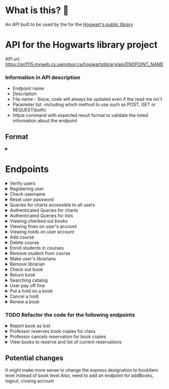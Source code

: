 # What is this? 🤔
An API built to be used by the for the [Hogwart's public library](https://abdullaharif.tech/hogwartslibrary/)

# API for the Hogwarts library project #
API url: https://arif115.myweb.cs.uwindsor.ca/hogwartslibrary/api/ENDPOINT_NAME

### Information in API description ###
* Endpoint name
* Description
* File name - Since, code will always be updated even if the read me isn't
* Parameter list -including which method to use such as POST, GET or REQUEST(both)
* httpie command with expected result format to validate the listed information about the endpoint

## Format ##
<details>
<summary> </summary>

    1. Description: 
    2. fileName.php --> /api/fileName
    3. Parameter list:
    4. httpie command:
</details>

# Endpoints #
<details>
<summary> Verify users: </summary>

    1. Description: Log the user in and then store the cookie
    2. verifyUser.php  --> /api/verifyUser
    3. Parameter list:
        Accepts POST variable:  username, password, userType
        userType (valid values) : professor, student, headmaster, user, librarian
    4. httpie command:
        http --session=/tmp/session.json --form POST https://arif115.myweb.cs.uwindsor.ca/hogwartslibrary/api/verifyUser username='hGranger' password='actors1Reserve9Vegas7Portugal9Plants' userType='librarian'
</details>

<details>
<summary> Registering user </summary>

    1. Description: 
    2. userManagement/addUser.php --> /api/userManagement/addUser
    3. Parameter list:
        Accepts POST variable: fname, lname, userType, username, password, passcode
        // IF user is a student we need parameter of house and major
        // If professor we need department
        userType (valid values) : professor, student, headmaster
        
    4. httpie command:
        http --session=/tmp/session.json --form POST https://arif115.myweb.cs.uwindsor.ca/hogwartslibrary/api/userManagement/addUser username='JKRowling' password='whats in a dream' userType='professor'  fname='Joanne' lname='Rowling' department='English' passcode='ENTER_THE_PASSCODE'
   
*Note: it might make sense to separate the endpoints for different user types.*
</details>

<details>
<summary> Check username </summary>

    1. Description: Check if username is in database
    2. userManagement/checkUserName.php  --> /api/userManagement/checkUserName
    3. Parameter list: 
         Accepts POST variable:  username
    4. httpie command:
        http --session=/tmp/session.json --form POST https://arif115.myweb.cs.uwindsor.ca/hogwartslibrary/api/userManagement/checkUserName username='Snape1@hogwarts.com'

</details>

<details>
<summary> Reset user password</summary>

    1. Description: The headmaster has the power to reset user's passwords
    2. userManagement/resetPassword.php --> /api/userManagement/resetPassword
    3. Parameter list:
        Accepts POST variable: uID, uPassword, developerPassword
    4. httpie command:
        http -f --session=/tmp/session.json POST https://arif115.myweb.cs.uwindsor.ca/hogwartslibrary/api/userManagement/resetPassword uID=userID uPassword='newPasss' developerPassword='devPass'

</details>

<details>
<summary> Queries for charts accessible to all users </summary>

    1. Description: Queries used to create charts and table that give meta 
    information about the system. These queries can be accessed by guest users as well
    2. chart/guestCharts.php --> /api/chart/guestCharts
    3. Parameter list:
        Accepts request variable: chartType
        Current charts are: category,  major, allTime, houseFine, 
    4. httpie command:

</details>

<details>
<summary> Authenticated Queries for charts </summary>

    1. Description: Queries used to create charts and table that give meta 
    information about the system. These can be accessed by the users with the correct privilege.
        privilege list - where headmaster can access result from any query
        headmaster -> librarian -> professor -> student
        This API also allows default values for some users
        So, if logged in as a student - you will receive result for the default student query
        This is useful if the front-end is flexible and can handle different queries
        Then we can change the default query in the back-end and the front-end will automatically 
        be updated. However, this will cause them to be coupled. 
        For this reason I recommend not relying on the default query and have only 
        included them for backward compatibility.
    2. chart/loggedInChart.php --> /api/chart/loggedInChart
    3. Parameter list:
        Accepts POST variable: chartType
        if headmaster
            valid values: reservationList ,fineList ,activeList
        if librarian
            valid values: unusedList, lostList
        if professor
            valid values: activityPerMajorAndDepartment
        if student
            valid values: numBooksPerCategory
    4. httpie command:

</details>

<details>
<summary>Authenticated Queries for lists </summary>

    1. Description: Queries used to create lists and tables that give meta information 
    about the system. These can be only accessed by the users of the correct userType. 
    So, to view the librarian queries you have to be a librarian. 
    2. loadList.php --> /api/loadList
    3. Parameter list:
        Accepts POST variable: listType
        if headmaster
            valid values: reservationList ,fineList ,activeList
        if librarian
            valid values: unusedList, lostList
    4. httpie command:

</details>

<details>
<summary> Viewing checked out books </summary>

    1. Description: 
    2. user/userCheckedOut.php --> /api/user/userCheckedOut
    3. Parameter list:
        Accepts POST variable: 
    4. httpie command:

</details>

<details>
<summary> Viewing fines on user's account</summary>

    1. Description: 
    2. user/userFines.php --> /api/user/userFines
    3. Parameter list:
        Accepts POST variable: listType: distinguish if we just want the total fine or a 
        list of the transaction with fines
        listType=getOutstandingFineOnAccount - retrieves the amount the user owes
        listType=getTransactionWithFines - retrieves all fines where the user had a fine 
        Future - May not show fines that are no longer relevant - e.g. over the 
        total outstanding fine on the user's account
    4. httpie command:
</details>

<details>
<summary> Viewing holds on user account </summary>

    1. Description: 
    2. user/userHolds.php --> /api/user/userHolds
    3. Parameter list:
        Accepts POST variable: 
    4. httpie command:

</details>

<details>
<summary>Add course </summary>

    1. Description: Headmaster can add courses to the database
    2. headmaster/addCourses.php --> /api/headmaster/addCourses
    3. Parameter list: courseName & professorID
        Accepts POST variable: 
    4. httpie command:

</details>

<details>
<summary> Delete course</summary>

    1. Description: Headmaster can delete courses from the database
    2. headmaster/deleteCourses.php --> /api/headmaster/deleteCourses
    3. Parameter list: courseID
        Accepts POST variable: 
    4. httpie command:

</details>

<details>
<summary> Enroll students in courses</summary>

    1. Description: The headmaster can enroll students into the courses they are going 
    to take this semester 
    2. headmaster/addEnrollment.php --> /api/headmaster/addEnrollment
    3. Parameter list: 
        Accepts POST variable: courseID, studentID
    4. httpie command:

</details>

<details>
<summary> Remove student from course</summary>

    1. Description: The headmaster can also remove students from their classes
    2. headmaster/deleteEnrollment.php --> /api/headmaster/deleteEnrollment
    3. Parameter list: 
        Accepts POST variable: enrollmentNumber
    4. httpie command:

</details>

<details>
<summary> Make user's librarians</summary>

    1. Description: Give user's librarian privileges
    2. headmaster/addLibrarian.php --> /api/headmaster/addLibrarian
    3. Parameter list:
        Accepts POST variable: userID
    4. httpie command:

</details>

<details>
<summary> Remove librarian</summary>

    1. Description: This api will be used to revoke librarian privileges from an account. 
    In the back-end we mark the librarian account as deactivated instead of 
    deleting them, to ensure integrity
    2. headmaster/deleteLibrarian.php --> /api/headmaster/deleteLibrarian
    3. Parameter list:
        Accepts POST variable: userID
    4. httpie command:

</details>

<details>
<summary> Check out book</summary>

    1. Description: Endpoint used by librarian's to checkout book to users
    2. librarian/checkOut.php --> /api/librarian/checkOut
    3. Parameter list:
        Accepts POST variable: 
    4. httpie command:

</details>

<details>
<summary> Return book </summary>

    1. Description:  Endpoint used by librarian's to return book for users. When book is returned we add fine to the user's account, store the librarian who returned the book. We also decrement the numberOfBooks on the members account. And, if the book is on hold, we reserve the book to the first user in line.
    2. librarian/returnBook.php --> /api/librarian/returnBook
    3. Parameter list: 
        Accepts POST variable: bookBarcode
    4. httpie command:
         http -f --session=/tmp/session.json POST https://arif115.myweb.cs.uwindsor.ca/hogwartslibrary/api/librarian/returnBook bookBarcode=

</details>

<details>
<summary> Searching catalog </summary>

    1. Description: API used to search the catalog. You can search for books title, 
    author, ISBN, tag or keyword which searches through all of the other search method
    2. library/searchCatalogue.php --> /api/library/searchCatalogue
    3. Parameter list:
        Accepts REQUEST variable: searchType, searchWord
    4. httpie command:

</details>

<details>
<summary> User pay off fine</summary>

    1. Description: 
    2. librarian/payFine.php --> /api/librarian/payFine
    3. Parameter list:
        Accepts POST variable: 
    4. httpie command:

</details>

<details>
<summary> Put a hold on a book</summary>

    1. Description: Endpoint handles the case where either a user tries to place a hold on a book,a librarian places a hold on the behalf of a user or either of those two cases where the book is also reserved for a class
    2. library/holdBook.php --> /api/library/holdBook
    3. Parameter list:
        Accepts POST variable: bookISBN 
        if librarian is placing hold on behalf of user: userID
        If hold is for a book reserved for course: courseID
    4. httpie command:
        http -f --session=/tmp/session.json POST https://arif115.myweb.cs.uwindsor.ca/hogwartslibrary/api/library/holdBooks userID=500  bookISBN='978-1-6685-9857-3'

</details>

<details>
<summary> Cancel a hold</summary>

    1. Description: 
    2. library/cancelHoldBook.php --> /api/library/cancelHoldBook
    3. Parameter list:
        Accepts POST variable: 
    4. httpie command:

</details>

<details>
<summary> Renew a book</summary>

    1. Description: 
    2. library/renewBook.php --> /api/library/renewBook
    3. Parameter list:
        Accepts POST variable: 
    4. httpie command:

</details>

### TODO Refactor the code for the following endpoints ###

<details>
<summary> Report book as lost</summary>

    1. Description: 
    2. library/lostBook.php --> /api/library/lostBook
    3. Parameter list:
        Accepts POST variable: 
    4. httpie command:

</details>

<details>
<summary> Professor reserves book copies for class </summary>

    1. Description: 
    2. reservation/addReservation.php --> /api/reservation/addReservation
    3. Parameter list:
        Accepts POST variable: 
    4. httpie command:

</details>

<details>
<summary>Professor cancels reservation for book copies</summary>

    1. Description: 
    2. reservation/deleteReservation.php --> /api/reservation/deleteReservation
    3. Parameter list:
        Accepts POST variable: 
    4. httpie command:

</details>

<details>
<summary> View books to reserve and list of current reservations</summary>

    1. Description: 
    2. reservation/reservationList.php --> /api/reservation/reservationList
    3. Parameter list:
        Accepts POST variable: 
    4. httpie command:

</details>

## Potential changes ##
It might make more sense to change the express designation to bookItem level instead of book level
Also, need to add an endpoint for addBooks, logout, closing account